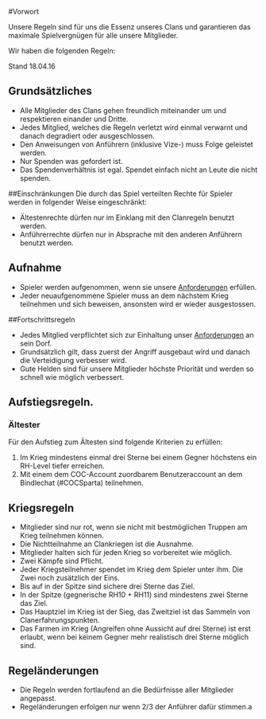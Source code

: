 #Vorwort

Unsere Regeln sind für uns die Essenz unseres Clans und garantieren das maximale Spielvergnügen für alle unsere Mitglieder.

Wir haben die folgenden Regeln:

Stand 18.04.16

## Grundsätzliches
 * Alle Mitglieder des Clans gehen freundlich miteinander um und respektieren einander und Dritte.
 * Jedes Mitglied, welches die Regeln verletzt wird einmal verwarnt und danach degradiert oder ausgeschlossen.
 * Den Anweisungen von Anführern (inklusive Vize-) muss Folge geleistet werden.
 * Nur Spenden was gefordert ist.
 * Das Spendenverhältnis ist egal. Spendet einfach nicht an Leute die nicht spenden.

##Einschränkungen
Die durch das Spiel verteilten Rechte für Spieler werden in folgender Weise eingeschränkt:
 * Ältestenrechte dürfen nur im Einklang mit den Clanregeln benutzt werden.
 * Anführerrechte dürfen nur in Absprache mit den anderen Anführern benutzt werden.

## Aufnahme
 * Spieler werden aufgenommen, wenn sie unsere [Anforderungen](Anforderungen.html) erfüllen.
 * Jeder neuaufgenommene Spieler muss an dem nächstem Krieg teilnehmen und sich beweisen, ansonsten wird er wieder ausgestossen.

##Fortschrittsregeln
 * Jedes Mitglied verpflichtet sich zur Einhaltung unser [Anforderungen](Anforderungen.html) an sein Dorf.
 * Grundsätzlich gilt, dass zuerst der Angriff ausgebaut wird und danach die Verteidigung verbesser wird.
 * Gute Helden sind für unsere Mitglieder höchste Priorität und werden so schnell wie möglich verbessert.


## Aufstiegsregeln.
### Ältester
  Für den Aufstieg zum Ältesten sind folgende Kriterien zu erfüllen:
 1. Im Krieg mindestens einmal drei Sterne bei einem Gegner höchstens ein RH-Level tiefer erreichen.
 2. Mit einem dem COC-Account zuordbarem Benutzeraccount an dem Bindlechat (#COCSparta) teilnehmen.


## Kriegsregeln
 * Mitglieder sind nur rot, wenn sie nicht mit bestmöglichen Truppen am Krieg teilnehmen können.
 * Die Nichtteilnahme an Clankriegen ist die Ausnahme.
 * Mitglieder halten sich für jeden Krieg so vorbereitet wie möglich.
 * Zwei Kämpfe sind Pflicht.
 * Jeder Kriegsteilnehmer spendet im Krieg dem Spieler unter ihm. Die Zwei noch zusätzlich der Eins.
 * Bis auf in der Spitze sind sichere drei Sterne das Ziel.
 * In der Spitze (gegnerische RH10 + RH11) sind mindestens zwei Sterne das Ziel.
 * Das Hauptziel im Krieg ist der Sieg, das Zweitziel ist das Sammeln von Clanerfahrungspunkten.
 * Das Farmen im Krieg (Angreifen ohne Aussicht auf drei Sterne) ist erst erlaubt, wenn bei keinem Gegner mehr realistisch drei Sterne möglich sind.


## Regeländerungen
 * Die Regeln werden fortlaufend an die Bedürfnisse aller Mitglieder angepasst.
 * Regeländerungen erfolgen nur wenn 2/3 der Anführer dafür stimmen.a
